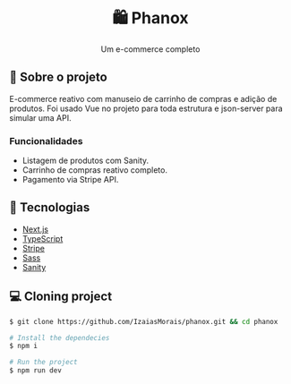 <h1 align='center'>
   🛍 Phanox
</h1>

<p align="center">Um e-commerce completo</p>

## 📃 Sobre o projeto

E-commerce reativo com manuseio de carrinho de compras e adição de produtos. Foi usado Vue no projeto para toda estrutura e json-server para simular uma API.

### Funcionalidades

- Listagem de produtos com Sanity.
- Carrinho de compras reativo completo.
- Pagamento via Stripe API.

## 🚀 Tecnologias

- [Next.js](https://nextjs.org/)
- [TypeScript](https://www.typescriptlang.org/)
- [Stripe](https://stripe.com/en-br)
- [Sass](https://sass-lang.com/)
- [Sanity](https://www.sanity.io/)

## 💻 Cloning project

```bash
$ git clone https://github.com/IzaiasMorais/phanox.git && cd phanox
```

```bash
# Install the dependecies
$ npm i

# Run the project
$ npm run dev

```






